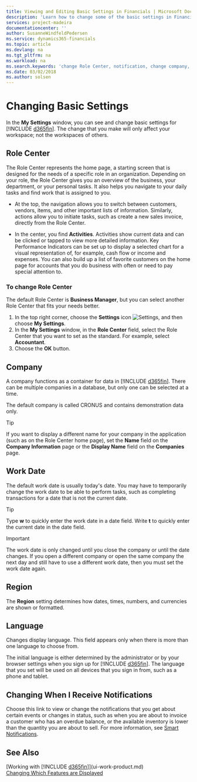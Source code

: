 ```yaml
---
title: Viewing and Editing Basic Settings in Financials | Microsoft Docs
description: 'Learn how to change some of the basic settings in Financials, for example, the Role Center, company, or the work date.'
services: project-madeira
documentationcenter: ''
author: SusanneWindfeldPedersen
ms.service: dynamics365-financials
ms.topic: article
ms.devlang: na
ms.tgt_pltfrm: na
ms.workload: na
ms.search.keywords: 'change Role Center, notification, change company, change work date'
ms.date: 03/02/2018
ms.author: solsen
---
```

# <a name="changing-basic-settings"></a>Changing Basic Settings
In the **My Settings** window, you can see and change basic settings for [!INCLUDE [d365fin](includes/d365fin_md.md)]. The change that you make will only affect your workspace; not the workspaces of others.  

## <a name="role-center"></a>Role Center
The Role Center represents the home page, a starting screen that is designed for the needs of a specific role in an organization. Depending on your role, the Role Center gives you an overview of the business, your department, or your personal tasks. It also helps you navigate to your daily tasks and find work that is assigned to you.

-   At the top, the navigation allows you to switch between customers, vendors, items, and other important lists of information. Similarly, actions allow you to initiate tasks, such as create a new sales invoice, directly from the Role Center.

-   In the center, you find **Activities**. Activities show current data and can be clicked or tapped to view more detailed information. Key Performance Indicators can be set up to display a selected chart for a visual representation of, for example, cash flow or income and expenses. You can also build up a list of favorite customers on the home page for accounts that you do business with often or need to pay special attention to.

### <a name="to-change-role-center"></a>To change Role Center
The default Role Center is **Business Manager**, but you can select another Role Center that fits your needs better.
1. In the top right corner, choose the **Settings** icon ![Settings](media/ui-experience/settings_icon_small.png "Settings icon for role center"), and then choose **My Settings**.
2. In the **My Settings** window, in the **Role Center** field, select the Role Center that you want to set as the standard. For example, select **Accountant**.
3. Choose the **OK** button.

## <a name="company"></a>Company
A company functions as a container for data in [!INCLUDE [d365fin](includes/d365fin_md.md)]. There can be multiple companies in a database, but only one can be selected at a time.

The default company is called CRONUS and contains demonstration data only.

> [!TIP]  
>   If you want to display a different name for your company in the application (such as on the Role Center home page), set the **Name** field on the **Company Information** page or the **Display Name** field on the **Companies** page.  

## <a name="work-date"></a>Work Date
The default work date is usually today's date. You may have to temporarily change the work date to be able to perform tasks, such as completing transactions for a date that is not the current date.

> [!TIP]  
>   Type **w** to quickly enter the work date in a date field. Write **t** to quickly enter the current date in the date field.

> [!IMPORTANT]  
>   The work date is only changed until you close the company or until the date changes. If you open a different company or open the same company the next day and still have to use a different work date, then you must set the work date again.

## <a name="region"></a>Region
The **Region** setting determines how dates, times, numbers, and currencies are shown or formatted.  

## <a name="language"></a>Language
Changes display language. This field appears only when there is more than one language to choose from. 

The initial language is either determined by the administrator or by your browser settings when you sign up for [!INCLUDE [d365fin](includes/d365fin_md.md)]. The language that you set will be used on all devices that you sign in from, such as a phone and tablet. 

## <a name="changing-when-i-receive-notifications"></a>Changing When I Receive Notifications
Choose this link to view or change the notifications that you get about certain events or changes in status, such as when you are about to invoice a customer who has an overdue balance, or the available inventory is lower than the quantity you are about to sell. For more information, see [Smart Notifications](ui-smart-notifications.md).

## <a name="see-also"></a>See Also
[Working with [!INCLUDE [d365fin](includes/d365fin_md.md)]](ui-work-product.md)  
[Changing Which Features are Displayed](ui-experiences.md)  
